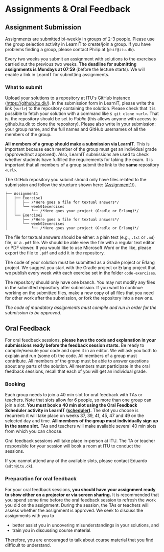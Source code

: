 # Assignments & Oral Feedback

## Assignment Submission

Assignments are submitted bi-weekly in groups of 2-3 people.
Please use the group selection activity in LearnIT to create/join a group.
If you have problems finding a group, please contact Philip at (`phif@itu.dk`).

Every two weeks you submit an assignment with solutions to the exercises carried out the previous two weeks.
**The deadline for submitting assignments is Mondays at 07:59** (before the lecture starts).
We will enable a link in LearnIT for submitting assignments.


### What to submit

Upload your solutions to a repository at ITU's GitHub instance (https://github.itu.dk/).
In the submission form in LearnIT, please write the link (`<url>`) to the repository containing the solution.
Please check that it is possible to fetch your solution with a command like `$ git clone <url>`.
That is, the repository should be set to *Public* (this allows anyone with access to github.itu.dk to clone the repository).
Please also write in your submission: your group name, and the full names and GitHub usernames of all the members of the group.

**All members of a group should make a submission via LearnIT**.
This is important because each member of the group must get an individual grade (approved/not approved).
Also, LearnIT submissions are used to check whether students have fulfilled the requirements for taking the exam.
It is important that all members of a group submit the link to the **same** repository `<url>`.

The GitHub repository you submit should only have files related to the submission and follow the structure shown here: ([Assignment1/](Assignment1/)).

```
├── Assignment1
│   ├── Exercise1
│   │   ├── /*Here goes a file for textual answers*/
│   │   └── week01exercises
│   │       └── /*Here goes your project (Gradle or Erlang)*/
│   └── Exercise2
│       ├── /*Here goes a file for textual answers*/
│       └── week02exercises
│           └── /*Here goes your project (Gradle or Erlang)*/
```

The file for textual answers should be either: a plain text (e.g., `.txt` or `.md`) file, or a `.pdf` file. We should be able view the file with a regular text editor or PDF viewer. If you would like to use Microsoft Word or the like, please export the file to `.pdf` and add it in the repository.

The code of your solution must be submitted as a Gradle project or Erlang project. We suggest you start with the Gradle project or Erlang project that we publish every week with each exercise set in the folder `code-exercises`.
 
The repository should only have one branch. You may not modify any files in the submitted repository after submission. 
If you want to continue working on the submitted files, make a new copy of all files that you need for other work after the submission, or fork the repository into a new one.

*The code of mandatory assignments must compile and run in order for the submission to be approved.*


## Oral Feedback
For oral feedback sessions, **please have the code and explanation in your submissions ready before the feedback session starts.**
Be ready to compile/execute your code and open it in an editor. 
We will ask you both to explain and run (some of) the code. 
All members of a group must contribute.
All members of the group must be able to answer questions about any parts of the solution.
All members must participate in the oral feedback sessions, recall that each of you will get an individual grade.

### Booking
Each group needs to join a 40 min slot for oral feedback with TAs or teachers.
Note that slots allow for 6 people, so more than one group can join a slot.
**You must book a 40 min slot using the Oral Feedback Scheduler activity in LearnIT ([scheduler](https://learnit.itu.dk/mod/organizer/view.php?id=206699)).**
The slot you choose is recurrent: it will take place on weeks 37, 39, 41, 45, 47 and 49  on the selected day and time.
**All members of the group must individually sign up in the same slot.**
TAs and teachers will make available several 40 min slots from which you can choose.

Oral feedback sessions will take place in-person at ITU.
The TA or teacher responsible for your session will book a room at ITU to conduct the sessions.

If you cannot attend any of the available slots, please contact Eduardo (`edtr@itu.dk`).

### Preparation for oral feedback

For your oral feedback sessions, **you should have your assignment ready to show either on a projector or via screen sharing.**
It is recommended that you spend some time before the oral feedback session to refresh the work you did on the assignment.
During the session, the TAs or teachers will assess whether the assignment is approved.
We seek to discuss the assignments with you to 

- better assist you in uncovering misunderstandings in your solutions, and 
- train you in discussing course material.

Therefore, you are encouraged to talk about course material that you find difficult to understand.
